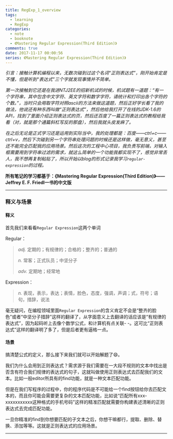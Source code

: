 ```yaml
---
title: RegExp_1_overview
tags:
  - learning
  - RegExp
categories:
  - note
  - booknote
  - 《Mastering Regular Expression(Third Edition)》
comments: true
date: 2017-11-17 00:00:56
series: 《Mastering Regular Expression(Third Edition)》
---
```


*引言：接触计算机编程以来，无数次碰到过这个名词“正则表达式”，刚开始肯定是不懂，但是听到“表达式”三个字就发现事情并不简单。*

<!-- more -->

*第一次接触到它还是在我进NTJ2EE的招新机试的时候，机试题有一道题：“有一个字符串，其中包含中文字符、英文字符和数字字符，请统计和打印出各个字符的个数。”，当时只会用取字符对照ascii的方法来做这道题，然后正好学长看了我的做法，他说还有种东西叫做“正则表达式”，然后他给我打开了在线的JDK-1.6的API，找到了里面介绍正则表达式的页，然后还百度了一篇正则表达式的教程给我看（对，就是那个通篇斜杠写反的那盘），然后我就头皮发麻了。*

*在之后无论是正式学习还是运用到实际当中，我的处理都是：百度——ctrl+c——ctrl+v，然后下次碰到另一个字符串处理问题的时候还是这样做，毫无意义，甚至还不能完全匹配我的应用场景。然后这次的工程中心项目，我负责写前端，对输入框需要用到字符串过滤的需求，就这么简单的一个功能我都实现不了，感觉非常丢人，我不想再复制粘贴了，所以开始以blog的形式记录我学习`regular-expression`的过程。*

**所有笔记的学习都基于：《Mastering Regular Expression(Third Edition)》——Jeffrey E. F. Friedl一书的中文版**

- - -

### 释义与场景

#### 释义
首先我们来看看`Regular Expression`这两个单词

Regular：
> *adj.* 定期的；有规律的；合格的；整齐的；普通的
>
> *n.* 常客；正式队员；中坚分子
>
> *adv.* 定期地；经常地

Expression：
> *n.* 表现，表示，表达；表情，脸色，态度，强调，声调；式，符号；语句，措辞，说法

毫无疑问，在编程领域里面`Regular Expression`的含义肯定不会是“整齐的脸色”或者“中坚分子措辞”这样的翻译了，从字面意义上去翻译的话应该是“有规律的表达式”，因为起码听上去像个数学公式，和计算机有点关联- -。这可比“正则表达式”这样的翻译明了多了，但是后者更有逼格一点。

#### 场景

搞清楚公式的定义，那么接下来我们就可以开始解题了:smile:。

我们为什么会用到正则表达式？需求源于我们需要在一大段不规则的文本中找出是否含有符合我们规律的表达式的句子，这就叫做使用正则表达式去匹配我们的文本。比如一般editor所具有的find功能，就是一种文本匹配功能。

但是在我们写程序的过程中，你的程序代码是不可能给一个find按钮给你去匹配文本的，而且你可能会需要更复杂的文本匹配功能，比如说“匹配所有xxx-xxxxxxxxxxx这种格式的手机号码”这样的精准匹配就需要你构建表述清晰的正则表达式去完成匹配功能。

一旦你精准的find到你想要匹配的子文本之后，你想干嘛都行，提取、删除、替换、添加等等。这就是正则表达式的应用场景。

- - -
